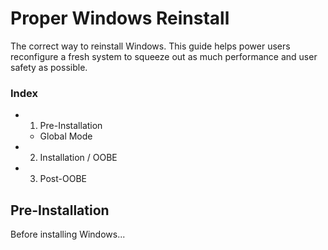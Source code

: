 # Proper Windows Reinstall
The correct way to reinstall Windows. This guide helps power users reconfigure a fresh system to squeeze out as much performance and user safety as possible.

### Index
- 1. Pre-Installation
  - Global Mode
- 2. Installation / OOBE
- 3. Post-OOBE
 

## Pre-Installation
Before installing Windows...
